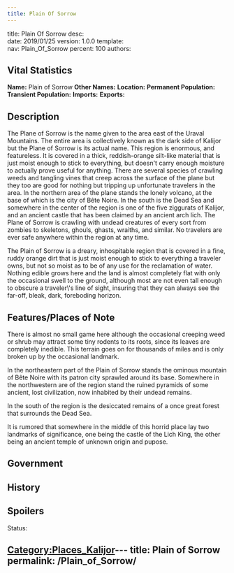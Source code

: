 ```yaml
---
title: Plain Of Sorrow
---
```


title:		Plain Of Sorrow
desc:		
date:		2019/01/25
version:	1.0.0
template:	
nav:		Plain_Of_Sorrow
percent:	100
authors:	
## Vital Statistics

**Name:** Plain of Sorrow
**Other Names:**
**Location:**
**Permanent Population:**
**Transient Population:**
**Imports:**
**Exports:**

## Description

The Plane of Sorrow is the name given to the area east of the Uraval
Mountains. The entire area is collectively known as the dark side of
Kalijor but the Plane of Sorrow is its actual name. This region is
enormous, and featureless. It is covered in a thick, reddish-orange
silt-like material that is just moist enough to stick to everything, but
doesn't carry enough moisture to actually prove useful for anything.
There are several species of crawling weeds and tangling vines that
creep across the surface of the plane but they too are good for nothing
but tripping up unfortunate travelers in the area. In the northern area
of the plane stands the lonely volcano, at the base of which is the city
of Bête Noire. In the south is the Dead Sea and somewhere in the center
of the region is one of the five ziggurats of Kalijor, and an ancient
castle that has been claimed by an ancient arch lich. The Plane of
Sorrow is crawling with undead creatures of every sort from zombies to
skeletons, ghouls, ghasts, wraiths, and similar. No travelers are ever
safe anywhere within the region at any time.

The Plain of Sorrow is a dreary, inhospitable region that is covered in
a fine, ruddy orange dirt that is just moist enough to stick to
everything a traveler owns, but not so moist as to be of any use for the
reclamation of water. Nothing edible grows here and the land is almost
completely flat with only the occasional swell to the ground, although
most are not even tall enough to obscure a traveler\\'s line of sight,
insuring that they can always see the far-off, bleak, dark, foreboding
horizon.

## Features/Places of Note

There is almost no small game here although the occasional creeping weed
or shrub may attract some tiny rodents to its roots, since its leaves
are completely inedible. This terrain goes on for thousands of miles and
is only broken up by the occasional landmark.

In the northeastern part of the Plain of Sorrow stands the ominous
mountain of Bête Noire with its patron city sprawled around its base.
Somewhere in the northwestern are of the region stand the ruined
pyramids of some ancient, lost civilization, now inhabited by their
undead remains.

In the south of the region is the desiccated remains of a once great
forest that surrounds the Dead Sea.

It is rumored that somewhere in the middle of this horrid place lay two
landmarks of significance, one being the castle of the Lich King, the
other being an ancient temple of unknown origin and pupose.

## Government

## History

## Spoilers

<spoiler text="Spoilers">Status: </spoiler>

[Category:Places_Kalijor](Category:Places_Kalijor "wikilink")---
title: Plain of Sorrow
permalink: /Plain_of_Sorrow/
---

